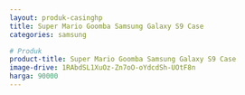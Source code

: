 ```yaml
---
layout: produk-casinghp
title: Super Mario Goomba Samsung Galaxy S9 Case
categories: samsung

# Produk
product-title: Super Mario Goomba Samsung Galaxy S9 Case
image-drive: 1RAbdSL1XuOz-Zn7oO-oYdcdSh-UOtF8n
harga: 90000
---
```

